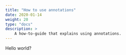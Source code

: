 ```yaml
---
title: "How to use annotations"
date: 2020-01-14
weight: 20
type: "docs"
description: >
    A how-to-guide that explains using annotations.
---
```


Hello world?